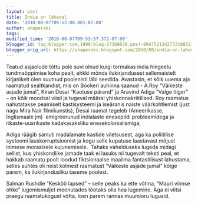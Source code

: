 ```yaml
---
layout: post
title: India on lähedal
date: '2010-08-07T09:53:00.001-07:00'
author: snaperski
tags: 
modified_time: '2010-08-07T09:53:57.372-07:00'
blogger_id: tag:blogger.com,1999:blog-27368038.post-8947521242733188521
blogger_orig_url: https://snaperski.blogspot.com/2010/08/india-on-lahedal.html
---
```


<p>Teatud asjaolude tõttu pole suvi olnud kuigi tormakas india hingeelu tundmaõppimise koha pealt, ehkki mõnda ilukirjandusest sellemaistelt kirjanikelt olen suutnud poolenisti läbi seedida. Avastasin, et kõik uuema aja raamatud sealtkandist, mis on Bookeri auhinna saanud - A.Roy “Väikeste asjade jumal”, Kiran Desai “Kaotuse pärand” ja Aravind Adiga “Valge tiiger” – on kõik moodsal viisil ja tugeval määral yhiskonnakriitilised. Roy raamatus nahutatakse peamiselt kastisysteemi ja iseäranis naiste väärkohtlemist (just nagu Mira Nair filmikunstis), Desai raamat tegeleb (Ameerikasse, Inglismaale jm)&#160; emigreerunud indialaste enesepildi probleemidega ja rikaste-uusrikaste kadakasaksliku enesekolonialismiga; </p>  <p>Adiga räägib samuti madalamate kastide viletsusest, aga ka poliitilise systeemi lauskorruptsioonist ja kogu selle kupatuse laastavast mõjust inimese moraalsele kujunemisele.&#160; Tahaks vahelduseks lugeda midagi sellist, kus yhiskondlike jamade taak ei lasuks nii tugevalt teksti peal, et hakkab raamatu poolt loodud fiktsionaalse maailma fantastilisust lahustama, selles suhtes oli neist kolmest raamatust “Väikeste asjade jumal” kõige parem, ka ilukirjandusliku taseme poolest. </p>  <p>Salman Rushdie “Kesköö lapsed” – selle peaks ka ette võtma, “Mauri viimse ohke” lugemismuljet meenutades tõotaks olla hea lugemine. Aga ei viitsi praegu raamatukogust võtta, loen parem rannas muumioru lugusid.</p>  